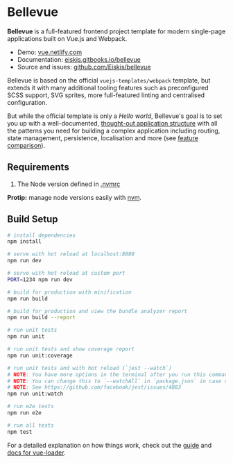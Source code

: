# Bellevue

**Bellevue** is a full-featured frontend project template for modern single-page applications built on Vue.js and Webpack.

- Demo: [vue.netlify.com](https://vue.netlify.com/)
- Documentation: [eiskis.gitbooks.io/bellevue](https://eiskis.gitbooks.io/bellevue/)
- Source and issues: [github.com/Eiskis/bellevue](https://github.com/Eiskis/bellevue)

Bellevue is based on the official `vuejs-templates/webpack` template, but extends it with many additional tooling features such as preconfigured SCSS support, SVG sprites, more full-featured linting and centralised configuration.

But while the official template is only a _Hello world_, Bellevue's goal is to set you up with a well-documented, [thought-out application structure](https://eiskis.gitbooks.io/bellevue/app/overview.html) with all the patterns you need for building a complex application including routing, state management, persistence, localisation and more (see [feature comparison](https://eiskis.gitbooks.io/bellevue/overview/comparison.html)).

## Requirements

1. The Node version defined in [.nvmrc](./nvmrc)

**Protip:** manage node versions easily with [nvm](https://github.com/creationix/nvm).

## Build Setup

``` bash
# install dependencies
npm install

# serve with hot reload at localhost:8080
npm run dev

# serve with hot reload at custom port
PORT=1234 npm run dev

# build for production with minification
npm run build

# build for production and view the bundle analyzer report
npm run build --report

# run unit tests
npm run unit

# run unit tests and show coverage report
npm run unit:coverage

# run unit tests and with hot reload (`jest --watch`)
# NOTE: You have more options in the terminal after you run this command
# NOTE: You can change this to `--watchAll` in `package.json` in case of issues
# NOTE: See https://github.com/facebook/jest/issues/4883
npm run unit:watch

# run e2e tests
npm run e2e

# run all tests
npm test
```

For a detailed explanation on how things work, check out the [guide](http://vuejs-templates.github.io/webpack/) and [docs for vue-loader](http://vuejs.github.io/vue-loader).
